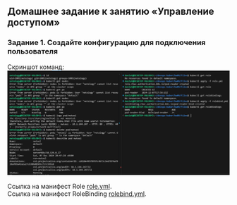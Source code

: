 ## Домашнее задание к занятию «Управление доступом»

### Задание 1. Создайте конфигурацию для подключения пользователя
Скриншот команд:  
![Скриншот 1](./img/1.png)  

Ссылка на манифест Role [role.yml](./files/role.yml).  
Ссылка на манифест RoleBinding [rolebind.yml](./files/rolebind.yml).